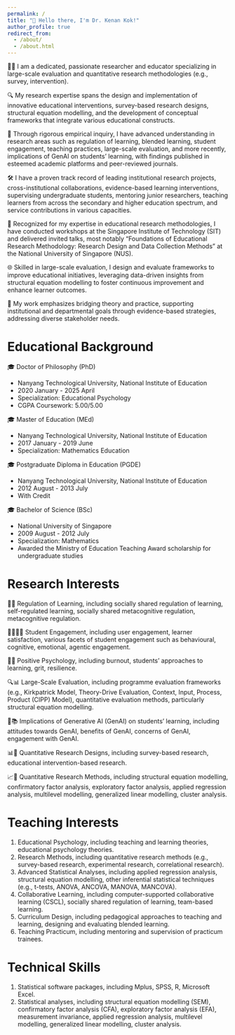 ```yaml
---
permalink: /
title: "👋 Hello there, I'm Dr. Kenan Kok!"
author_profile: true
redirect_from: 
  - /about/
  - /about.html
---
```


👨‍🎓 I am a dedicated, passionate researcher and educator specializing in large-scale evaluation and quantitative research methodologies (e.g., survey, intervention). 

🔍 My research expertise spans the design and implementation of innovative educational interventions, survey-based research designs, structural equation modelling, and the development of conceptual frameworks that integrate various educational constructs. 

🔬 Through rigorous empirical inquiry, I have advanced understanding in research areas such as regulation of learning, blended learning, student engagement, teaching practices, large-scale evaluation, and more recently, implications of GenAI on students’ learning, with findings published in esteemed academic platforms and peer-reviewed journals.

🛠️ I have a proven track record of leading institutional research projects, cross-institutional collaborations, evidence-based learning interventions, supervising undergraduate students, mentoring junior researchers, teaching learners from across the secondary and higher education spectrum, and service contributions in various capacities. 

📝 Recognized for my expertise in educational research methodologies, I have conducted workshops at the Singapore Institute of Technology (SIT) and delivered invited talks, most notably “Foundations of Educational Research Methodology: Research Design and Data Collection Methods” at the National University of Singapore (NUS).

🌐  Skilled in large-scale evaluation, I design and evaluate frameworks to improve educational initiatives, leveraging data-driven insights from structural equation modelling to foster continuous improvement and enhance learner outcomes. 

🌉 My work emphasizes bridging theory and practice, supporting institutional and departmental goals through evidence-based strategies, addressing diverse stakeholder needs.

Educational Background
======
🎓 Doctor of Philosophy (PhD)
- Nanyang Technological University, National Institute of Education
- 2020 January - 2025 April
- Specialization: Educational Psychology
- CGPA Coursework: 5.00/5.00

🎓 Master of Education (MEd)
- Nanyang Technological University, National Institute of Education
- 2017 January - 2019 June
- Specialization: Mathematics Education

🎓 Postgraduate Diploma in Education (PGDE)
- Nanyang Technological University, National Institute of Education
- 2012 August - 2013 July
- With Credit

🎓 Bachelor of Science (BSc)
- National University of Singapore
- 2009 August - 2012 July
- Specialization: Mathematics
- Awarded the Ministry of Education Teaching Award scholarship for undergraduate studies

Research Interests
======
🧠📖 Regulation of Learning, including socially shared regulation of learning, self-regulated learning, socially shared metacognitive regulation, metacognitive regulation.

🙋‍♂️🙋‍♀️ Student Engagement, including user engagement, learner satisfaction, various facets of student engagement such as behavioural, cognitive, emotional, agentic engagement.

🌻🤝 Positive Psychology, including burnout, students’ approaches to learning, grit, resilience.

🔍📊 Large-Scale Evaluation, including programme evaluation frameworks (e.g., Kirkpatrick Model, Theory-Drive Evaluation, Context, Input, Process, Product (CIPP) Model), quantitative evaluation methods, particularly structural equation modelling.

🤖📚 Implications of Generative AI (GenAI) on students’ learning, including attitudes towards GenAI, benefits of GenAI, concerns of GenAI, engagement with GenAI.

📊📑 Quantitative Research Designs, including survey-based research, educational intervention-based research.

📈🧮 Quantitative Research Methods, including structural equation modelling, confirmatory factor analysis, exploratory factor analysis, applied regression analysis, multilevel modelling, generalized linear modelling, cluster analysis.

Teaching Interests
======
1. Educational Psychology, including teaching and learning theories, educational psychology theories.
2. Research Methods, including quantitative research methods (e.g., survey-based research, experimental research, correlational research).
3. Advanced Statistical Analyses, including applied regression analysis, structural equation modelling, other inferential statistical techniques (e.g., t-tests, ANOVA, ANCOVA, MANOVA, MANCOVA).
4. Collaborative Learning, including computer-supported collaborative learning (CSCL), socially shared regulation of learning, team-based learning.
5. Curriculum Design, including pedagogical approaches to teaching and learning, designing and evaluating blended learning. 
6. Teaching Practicum, including mentoring and supervision of practicum trainees.

Technical Skills
======
1. Statistical software packages, including Mplus, SPSS, R, Microsoft Excel.
2. Statistical analyses, including structural equation modelling (SEM), confirmatory factor analysis (CFA), exploratory factor analysis (EFA), measurement invariance, applied regression analysis, multilevel modelling, generalized linear modelling, cluster analysis.
